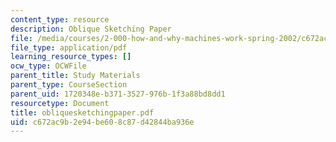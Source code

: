 ```yaml
---
content_type: resource
description: Oblique Sketching Paper
file: /media/courses/2-000-how-and-why-machines-work-spring-2002/c672ac9b2e94be608c87d42844ba936e_obliquesketchingpaper.pdf
file_type: application/pdf
learning_resource_types: []
ocw_type: OCWFile
parent_title: Study Materials
parent_type: CourseSection
parent_uid: 1720348e-b371-3527-976b-1f3a88bd8dd1
resourcetype: Document
title: obliquesketchingpaper.pdf
uid: c672ac9b-2e94-be60-8c87-d42844ba936e
---
```

